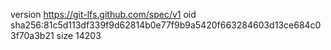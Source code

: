 version https://git-lfs.github.com/spec/v1
oid sha256:81c5d113df339f9d62814b0e77f9b9a5420f663284603d13ce684c03f70a3b21
size 14203

